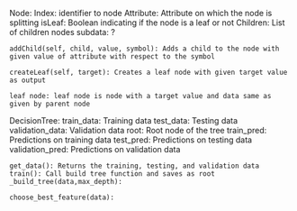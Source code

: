 Node:
    Index:  identifier to node
    Attribute: Attribute on which the node is splitting
    isLeaf: Boolean indicating if the node is a leaf or not
    Children: List of children nodes
    subdata: ?

    addChild(self, child, value, symbol): Adds a child to the node with given value of attribute with respect to the symbol

    createLeaf(self, target): Creates a leaf node with given target value as output

    leaf node: leaf node is node with a target value and data same as given by parent node

DecisionTree:
    train_data: Training data
    test_data: Testing data
    validation_data: Validation data
    root: Root node of the tree
    train_pred: Predictions on training data
    test_pred: Predictions on testing data
    validation_pred: Predictions on validation data

    get_data(): Returns the training, testing, and validation data
    train(): Call build tree function and saves as root
    _build_tree(data,max_depth):
    
    choose_best_feature(data):  